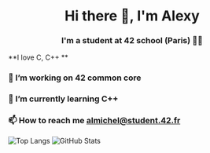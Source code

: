 <h1 align="center">Hi there 👋, I'm Alexy</h1>
<h3 align="center">I'm a student at 42 school (Paris) 🕺🏽</h3>

**I love C, C++ **


### 🔭 I’m working on 42 common core

### 🌱 I’m currently learning C++

### 📫 How to reach me almichel@student.42.fr

![Top Langs](https://github-readme-stats.vercel.app/api/top-langs/?username=AlexyM0&layout=compact&theme=tokyonight)      ![GitHub Stats](https://github-readme-stats.vercel.app/api?username=AlexyM0&show_icons=true&theme=tokyonight)


